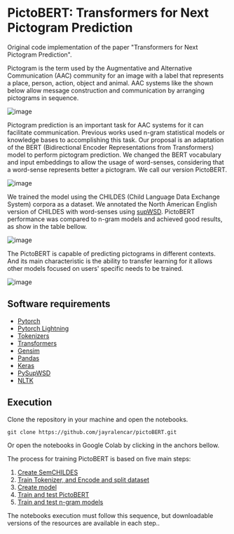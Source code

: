 # PictoBERT: Transformers for Next Pictogram Prediction

Original code implementation of the paper "Transformers for Next Pictogram Prediction".

Pictogram is the term used by the Augmentative and Alternative Communication (AAC) community for an image with a label that represents a place, person, action, object and animal. AAC systems like the shown below allow message construction and communication by arranging pictograms in sequence.

![image](https://user-images.githubusercontent.com/7529265/117816187-a02cbb00-b23c-11eb-9ffd-b54c1f4816b1.png)


Pictogram prediction is an important task for AAC systems for it can facilitate communication. Previous works used n-gram statistical models or knowledge bases to accomplishing this task. Our proposal is an adaptation of the BERT (Bidirectional Encoder Representations from Transformers) model to perform pictogram prediction. We changed the BERT vocabulary and input embeddings to allow the usage of word-senses, considering that a word-sense represents better a pictogram. We call our version PictoBERT.

![image](https://user-images.githubusercontent.com/7529265/117816802-48db1a80-b23d-11eb-9362-37670baa048a.png)

We trained the model using the CHILDES (Child Language Data Exchange System) corpora as a dataset. We annotated the North American English version of CHILDES with word-senses using [supWSD](https://github.com/rodriguesfas/PySupWSDPocket). PictoBERT performance was compared to n-gram models and achieved good results, as show in the table bellow. 

![image](https://user-images.githubusercontent.com/7529265/117849118-5bb01800-b25a-11eb-8e73-b3c1f77f6cc9.png)


The PictoBERT is capable of predicting pictograms in different contexts. And its main characteristic is the ability to transfer learning for it allows other models focused on users' specific needs to be trained.

![image](https://user-images.githubusercontent.com/7529265/117823613-0b2dc000-b244-11eb-8cf7-a23934b8a45e.png)


## Software requirements

* [Pytorch](https://pytorch.org/)
* [Pytorch Lightning](https://www.pytorchlightning.ai/)
* [Tokenizers](https://github.com/huggingface/tokenizers)
* [Transformers](https://huggingface.co/transformers/)
* [Gensim](https://radimrehurek.com/gensim/auto_examples/index.html)
* [Pandas](https://pandas.pydata.org/)
* [Keras](https://keras.io/)
* [PySupWSD](https://github.com/rodriguesfas/PySupWSDPocket)
* [NLTK](https://keras.io/)

## Execution

Clone the repository in your machine and open the notebooks.
```
git clone https://github.com/jayralencar/pictoBERT.git
```
Or open the notebooks in Google Colab by clicking  in the anchors bellow.

The process for training PictoBERT is based on five main steps:
1. [Create SemCHILDES](https://colab.research.google.com/github/jayralencar/pictoBERT/blob/main/SemCHILDES.ipynb)
2. [Train Tokenizer, and Encode and split dataset](https://colab.research.google.com/github/jayralencar/pictoBERT/blob/main/Train_Tokenizer_and_Prepare_Dataset.ipynb)
3. [Create model](https://colab.research.google.com/github/jayralencar/pictoBERT/blob/main/Create_Models.ipynb)
4. [Train and test PictoBERT](https://colab.research.google.com/github/jayralencar/pictoBERT/blob/main/Training_PictoBERT.ipynb)
5. [Train and test n-gram models](https://colab.research.google.com/github/jayralencar/pictoBERT/blob/main/N_gram_models.ipynb)

The notebooks execution must follow this sequence, but downloadable versions of the resources are available in each step..
